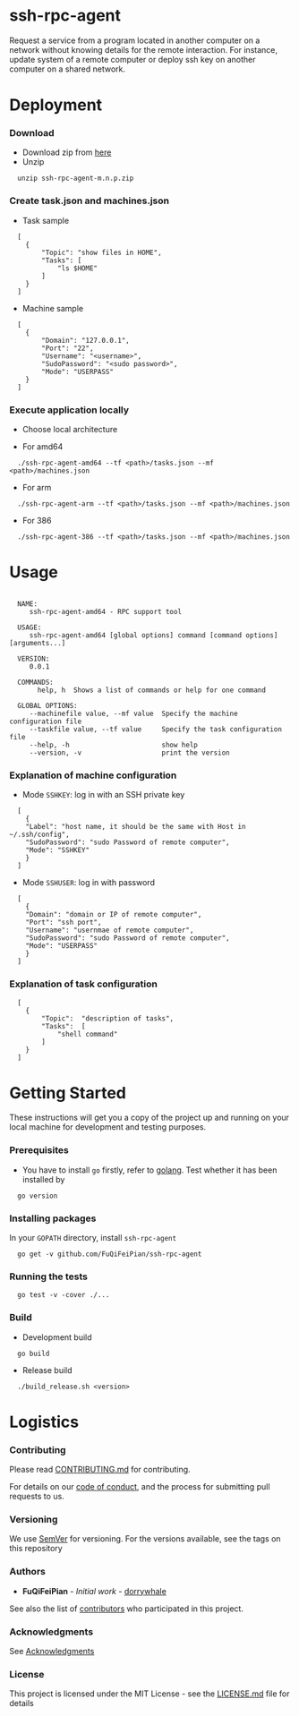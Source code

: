 # ssh-rpc-agent 

 Request a service from a program located in another computer on a network without knowing details for the remote interaction. For instance, update system of a remote computer or deploy ssh key on another computer on a shared network. 

# Deployment

### Download 

* Download zip from [here](https://github.com/FuQiFeiPian/ssh-rpc-agent/releases)
* Unzip

```
  unzip ssh-rpc-agent-m.n.p.zip
```

### Create task.json and machines.json 

* Task sample

```
  [
    {
    	"Topic": "show files in HOME",
    	"Tasks": [
    		"ls $HOME"
      	]
    }
  ] 

```

* Machine sample
```
  [
    {
    	"Domain": "127.0.0.1",
    	"Port": "22",
    	"Username": "<username>",
    	"SudoPassword": "<sudo password>",
    	"Mode": "USERPASS"
    }
  ] 
```

### Execute application locally

* Choose local architecture

* For amd64

```
  ./ssh-rpc-agent-amd64 --tf <path>/tasks.json --mf <path>/machines.json
```

* For arm

```
  ./ssh-rpc-agent-arm --tf <path>/tasks.json --mf <path>/machines.json
```

* For 386

```
  ./ssh-rpc-agent-386 --tf <path>/tasks.json --mf <path>/machines.json
```

# Usage

```

  NAME:
     ssh-rpc-agent-amd64 - RPC support tool

  USAGE:
     ssh-rpc-agent-amd64 [global options] command [command options] [arguments...]

  VERSION:
     0.0.1

  COMMANDS:
       help, h  Shows a list of commands or help for one command

  GLOBAL OPTIONS:
     --machinefile value, --mf value  Specify the machine configuration file
     --taskfile value, --tf value     Specify the task configuration file
     --help, -h                       show help
     --version, -v                    print the version
```

### Explanation of machine configuration

* Mode `SSHKEY`: log in with an SSH private key 

```
  [
    {
	"Label": "host name, it should be the same with Host in ~/.ssh/config",
	"SudoPassword": "sudo Password of remote computer",
	"Mode": "SSHKEY"
    }
  ] 
```

* Mode `SSHUSER`: log in with password

```
  [
    {
  	"Domain": "domain or IP of remote computer",
	"Port": "ssh port",
	"Username": "usernmae of remote computer",
	"SudoPassword": "sudo Password of remote computer",
	"Mode": "USERPASS"
    }
  ] 
```

		

### Explanation of task configuration
```
  [
    {
    	"Topic":  "description of tasks",
    	"Tasks":  [
    		"shell command"
    	]
    }
  ]
```


# Getting Started

These instructions will get you a copy of the project up and running on your local machine for development and testing purposes. 

### Prerequisites

* You have to install `go` firstly, refer to [golang](https://golang.org/doc/install). Test whether it has been installed by

```
  go version
```

### Installing packages

In your `GOPATH` directory, install `ssh-rpc-agent`

```
  go get -v github.com/FuQiFeiPian/ssh-rpc-agent
```

### Running the tests

```
  go test -v -cover ./...
```

### Build

* Development build

```
  go build
```

* Release build

```
  ./build_release.sh <version>
```


# Logistics

### Contributing

Please read [CONTRIBUTING.md](https://github.com/FuQiFeiPian/ssh-rpc-agent/blob/master/docs/CONTRIBUTING.md) for contributing.

For details on our [code of conduct](https://github.com/FuQiFeiPian/ssh-rpc-agent/blob/master/docs/CODE_OF_CONDUCT.md), and the process for submitting pull requests to us.

### Versioning

We use [SemVer](http://semver.org/) for versioning. For the versions available, see the tags on this repository

### Authors

* **FuQiFeiPian** - *Initial work* - [dorrywhale](https://github.com/dorrywhale)

See also the list of [contributors](https://github.com/FuQiFeiPian/ssh-rpc-agent/graphs/contributors) who participated in this project.

### Acknowledgments

See [Acknowledgments](https://github.com/FuQiFeiPian/ssh-rpc-agent/blob/master/docs/ACKNOWLEDGMENTS.md)


### License

This project is licensed under the MIT License - see the [LICENSE.md](https://github.com/FuQiFeiPian/ssh-rpc-agent/blob/master/LICENSE.md) file for details



